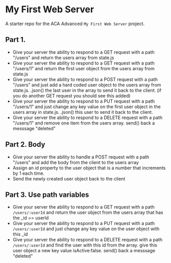 # My First Web Server

A starter repo for the ACA Advanced `My First Web Server` project.


## Part 1.
* Give your server the ability to respond to a GET request with a path "/users" and return the users array from state.js
* Give your server the ability to respond to a GET request with a path "/users/1" and return the first user object from the users array from state.js
* Give your server the ability to respond to a POST request with a path "/users" and just add a hard coded user object to the users array from state.js. .json() the last user in the array to send it back to the client. (if you do another GET request you should see this added)
* Give your server the ability to respond to a PUT request with a path "/users/1" and just change any key value on the first user object in the users array in state.js. .json() this user to send it back to the client.
* Give your server the ability to respond to a DELETE request with a path "/users/1" and remove one item from the users array. send() back a messsage "deleted"


## Part 2. Body
* Give your server the ability to handle a POST request with a path "/users" and add the body from the client to the users array
* Assign an id property to the user object that is a number that increments by 1 each time.
* Send the newly created user object back to the client

## Part 3. Use path variables
* Give your server the ability to respond to a GET request with a path `/users/:userId` and return the user object from the users array that has the _id == userId
* Give your server the ability to respond to a PUT request with a path `/users/:userId` and just change any key value on the user object with this _id 
* Give your server the ability to respond to a DELETE request with a path `/users/:userId` and find the user with this id from the array. give this user object a new key value isActive:false.  send() back a messsage "deleted"
